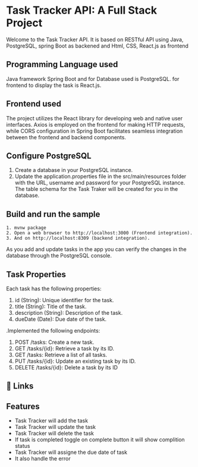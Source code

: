 # Task Tracker API: A Full Stack Project

Welcome to the Task Tracker API. It is based on RESTful API using Java, PostgreSQL, spring Boot as backened and Html, CSS, React.js as frontend


## Programming Language used

Java framework Spring Boot and for Database used is PostgreSQL.
for frontend to display the task is React.js.

## Frontend used
The project utilizes the React library for developing web and native user interfaces. Axios is employed on the frontend for making HTTP requests, while CORS configuration in Spring Boot facilitates seamless integration between the frontend and backend components.
## Configure PostgreSQL

   1) Create a database in your PostgreSQL instance.
   2) Update the application.properties file in the src/main/resources folder with the URL, username and password for your PostgreSQL instance. The table schema for the Task Traker  will be created for you in the database.
      
## Build and run the sample

    1. mvnw package
    2. Open a web browser to http://localhost:3000 (Frontend integration).
    3. And on http://localhost:8309 (backend integration).

As you add and update tasks in the app you can verify the changes in the database through the PostgreSQL console. 
## Task Properties
Each task has the following properties:

1. id (String): Unique identifier for the task.
2. title (String): Title of the task.
3. description (String): Description of the task.
4. dueDate (Date): Due date of the task.

.Implemented the following endpoints:

1. POST /tasks: Create a new task.
2. GET /tasks/{id}: Retrieve a task by its ID.
3. GET /tasks: Retrieve a list of all tasks.
4. PUT /tasks/{id}: Update an existing task by its ID.
5. DELETE /tasks/{id}: Delete a task by its ID
## 🔗 Links

## Features

- Task Tracker will add the  task
- Task Tracker will update the task
- Task Tracker will delete the task
- If task is completed toggle on complete button it will show complition status
- Task Tracker will assigne the due date of task
- It also handle the error


